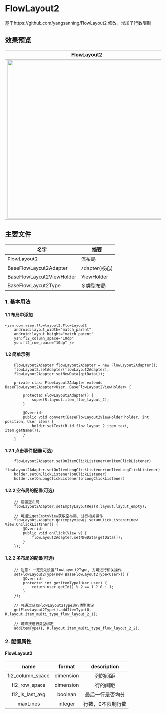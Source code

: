 # FlowLayout2
基于https://github.com/yangsanning/FlowLayout2 修改，增加了行数限制

## 效果预览

| FlowLayout2                      |
| ------------------------------- |
| <img src="images/image1.gif" height="512" /> |


## 主要文件
| 名字             | 摘要           |
| ---------------- | -------------- |
|FlowLayout2 | 流布局  |
|BaseFlowLayout2Adapter | adapter(核心)  |
|BaseFlowLayout2ViewHolder | ViewHolder  |
|BaseFlowLayout2Type | 多类型布局  |

### 1. 基本用法

#### 1.1 布局中添加
```android
<ysn.com.view.flowlayout2.FlowLayout2 
    android:layout_width="match_parent"
    android:layout_height="match_parent"  
    ysn:fl2_column_space="10dp"
    ysn:fl2_row_space="10dp" />
```

#### 1.2 简单示例
```android
    FlowLayout2Adapter flowLayout2Adapter = new FlowLayout2Adapter();
    flowLayout2.setAdapter(flowLayout2Adapter);
    flowLayout2Adapter.setNewData(getData());
    
    private class FlowLayout2Adapter extends BaseFlowLayout2Adapter<User, BaseFlowLayout2ViewHolder> {

        protected FlowLayout2Adapter() {
            super(R.layout.item_flow_layout_2);
        }

        @Override
        public void convert(BaseFlowLayout2ViewHolder holder, int position, User item) {
            holder.setText(R.id.flow_layout_2_item_text, item.getName());
        }
    }
```

#### 1.2.1 点击事件配置(可选)
```android
    flowLayout2Adapter.setOnItemClickListener(onItemClickListener)
    flowLayout2Adapter.setOnItemLongClickListener(onItemLongClickListener)
    holder.setOnClickListener(onClickListener)
    holder.setOnLongClickListener(onLongClickListener)
```

#### 1.2.2 空布局的配置(可选)
```android
    // 设置空布局
    flowLayout2Adapter.setEmptyLayoutRes(R.layout.layout_empty);
    
    // 可通过getEmptyView获取空布局, 进行相关操作
    flowLayout2Adapter.getEmptyView().setOnClickListener(new View.OnClickListener() {
        @Override
        public void onClick(View v) {
            flowLayout2Adapter.setNewData(getData());
        }
    });
```

#### 1.2.2 多布局的配置(可选)
```android
    // 注意: 一定要先设置FlowLayout2Type, 方可进行相关操作
    setFlowLayout2Type(new BaseFlowLayout2Type<User>() {
        @Override
        protected int getItemType(User user) {
            return user.getId() % 2 == 1 ? 0 : 1;
        }
    });

    // 可通过获取FlowLayout2Type进行类型绑定
    getFlowLayout2Type().addItemType(0, R.layout.item_multi_type_flow_layout_2_1);

    // 可直接进行类型绑定
    addItemType(1, R.layout.item_multi_type_flow_layout_2_2);
```


### 2. 配置属性

#### FlowLayout2
|name|format|description|
|:---:|:---:|:---:|
| fl2_column_space | dimension | 列的间距 |
| fl2_row_space | dimension | 行的间距 |
| fl2_is_last_avg | boolean | 最后一行是否均分 |
| maxLines | integer | 行数，0不限制行数 |
